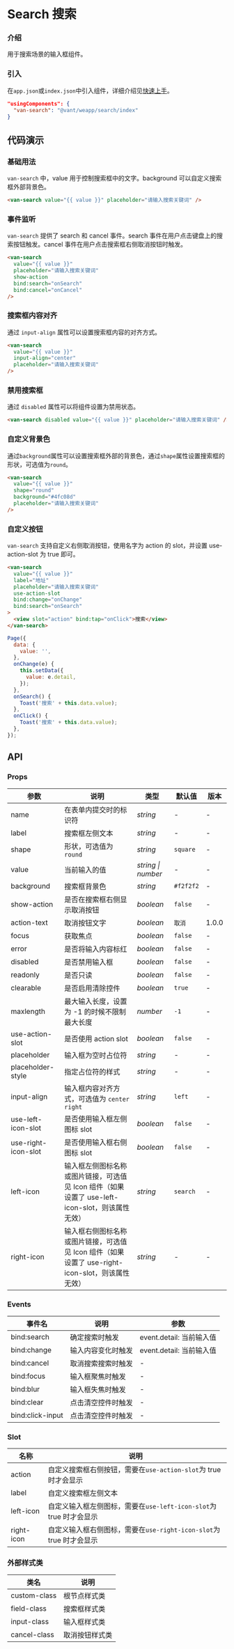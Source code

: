 # Search 搜索

### 介绍

用于搜索场景的输入框组件。

### 引入

在`app.json`或`index.json`中引入组件，详细介绍见[快速上手](#/quickstart#yin-ru-zu-jian)。

```json
"usingComponents": {
  "van-search": "@vant/weapp/search/index"
}
```

## 代码演示

### 基础用法

`van-search` 中，value 用于控制搜索框中的文字。background 可以自定义搜索框外部背景色。

```html
<van-search value="{{ value }}" placeholder="请输入搜索关键词" />
```

### 事件监听

`van-search` 提供了 search 和 cancel 事件。search 事件在用户点击键盘上的搜索按钮触发。cancel 事件在用户点击搜索框右侧取消按钮时触发。

```html
<van-search
  value="{{ value }}"
  placeholder="请输入搜索关键词"
  show-action
  bind:search="onSearch"
  bind:cancel="onCancel"
/>
```

### 搜索框内容对齐

通过 `input-align` 属性可以设置搜索框内容的对齐方式。

```html
<van-search
  value="{{ value }}"
  input-align="center"
  placeholder="请输入搜索关键词"
/>
```

### 禁用搜索框

通过 `disabled` 属性可以将组件设置为禁用状态。

```html
<van-search disabled value="{{ value }}" placeholder="请输入搜索关键词" />
```

### 自定义背景色

通过`background`属性可以设置搜索框外部的背景色，通过`shape`属性设置搜索框的形状，可选值为`round`。

```html
<van-search
  value="{{ value }}"
  shape="round"
  background="#4fc08d"
  placeholder="请输入搜索关键词"
/>
```

### 自定义按钮

`van-search` 支持自定义右侧取消按钮，使用名字为 action 的 slot，并设置 use-action-slot 为 true 即可。

```html
<van-search
  value="{{ value }}"
  label="地址"
  placeholder="请输入搜索关键词"
  use-action-slot
  bind:change="onChange"
  bind:search="onSearch"
>
  <view slot="action" bind:tap="onClick">搜索</view>
</van-search>
```

```javascript
Page({
  data: {
    value: '',
  },
  onChange(e) {
    this.setData({
      value: e.detail,
    });
  },
  onSearch() {
    Toast('搜索' + this.data.value);
  },
  onClick() {
    Toast('搜索' + this.data.value);
  },
});
```

## API

### Props

| 参数 | 说明 | 类型 | 默认值 | 版本 |
| --- | --- | --- | --- | --- |
| name | 在表单内提交时的标识符 | _string_ | - | - |
| label | 搜索框左侧文本 | _string_ | - | - |
| shape | 形状，可选值为 `round` | _string_ | `square` | - |
| value | 当前输入的值 | _string \| number_ | - | - |
| background | 搜索框背景色 | _string_ | `#f2f2f2` | - |
| show-action | 是否在搜索框右侧显示取消按钮 | _boolean_ | `false` | - |
| action-text | 取消按钮文字 | _boolean_ | `取消` | 1.0.0 |
| focus | 获取焦点 | _boolean_ | `false` | - |
| error | 是否将输入内容标红 | _boolean_ | `false` | - |
| disabled | 是否禁用输入框 | _boolean_ | `false` | - |
| readonly | 是否只读 | _boolean_ | `false` | - |
| clearable | 是否启用清除控件 | _boolean_ | `true` | - |
| maxlength | 最大输入长度，设置为 -1 的时候不限制最大长度 | _number_ | `-1` | - |
| use-action-slot | 是否使用 action slot | _boolean_ | `false` | - |
| placeholder | 输入框为空时占位符 | _string_ | - | - |
| placeholder-style | 指定占位符的样式 | _string_ | - | - |
| input-align | 输入框内容对齐方式，可选值为 `center` `right` | _string_ | `left` | - |
| use-left-icon-slot | 是否使用输入框左侧图标 slot | _boolean_ | `false` | - |
| use-right-icon-slot | 是否使用输入框右侧图标 slot | _boolean_ | `false` | - |
| left-icon | 输入框左侧图标名称或图片链接，可选值见 Icon 组件（如果设置了 use-left-icon-slot，则该属性无效） | _string_ | `search` | - |
| right-icon | 输入框右侧图标名称或图片链接，可选值见 Icon 组件（如果设置了 use-right-icon-slot，则该属性无效） | _string_ | - | - |

### Events

| 事件名      | 说明               | 参数                     |
| ----------- | ------------------ | ------------------------ |
| bind:search | 确定搜索时触发     | event.detail: 当前输入值 |
| bind:change | 输入内容变化时触发 | event.detail: 当前输入值 |
| bind:cancel | 取消搜索搜索时触发 | -                        |
| bind:focus  | 输入框聚焦时触发   | -                        |
| bind:blur   | 输入框失焦时触发   | -                        |
| bind:clear  | 点击清空控件时触发 | -                        |
| bind:click-input | 点击清空控件时触发 | -                   |

### Slot

| 名称 | 说明 |
| --- | --- |
| action | 自定义搜索框右侧按钮，需要在`use-action-slot`为 true 时才会显示 |
| label | 自定义搜索框左侧文本 |
| left-icon | 自定义输入框左侧图标，需要在`use-left-icon-slot`为 true 时才会显示 |
| right-icon | 自定义输入框右侧图标，需要在`use-right-icon-slot`为 true 时才会显示 |

### 外部样式类

| 类名         | 说明           |
| ------------ | -------------- |
| custom-class | 根节点样式类   |
| field-class  | 搜索框样式类   |
| input-class  | 输入框样式类   |
| cancel-class | 取消按钮样式类 |

